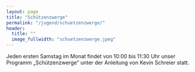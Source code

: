 ```yaml
---
layout: page
title: "Schützenzwerge"
permalink: "/jugend/schuetzenzwerge/"
header:
  title: ""
  image_fullwidth: "schuetzenzwerge.jpeg"
---
```

Jeden ersten Samstag im Monat findet von 10:00 bis 11:30 Uhr unser Programm „Schützenzwerge” unter der Anleitung von Kevin Schreier statt.